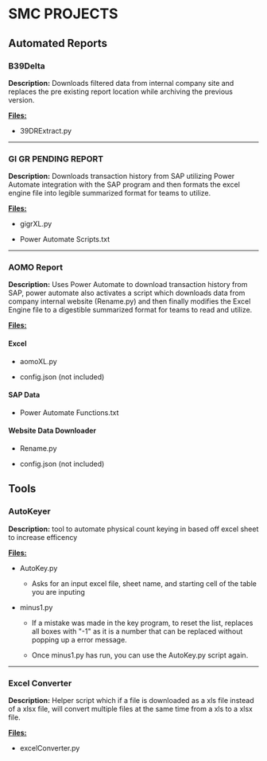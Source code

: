 # SMC PROJECTS

## Automated Reports

### B39Delta

**Description:** Downloads filtered data from internal company site and replaces the pre existing report location while archiving the previous version.

**<u>Files:</u>**

- 39DRExtract.py

---

### GI GR PENDING REPORT

**Description:** Downloads transaction history from SAP utilizing Power Automate integration with the SAP program and then formats the excel engine file into legible summarized format for teams to utilize.

**<u>Files:</u>**

- gigrXL.py

- Power Automate Scripts.txt

---

### AOMO Report

**Description:** Uses Power Automate to download transaction history from SAP, power automate also activates a script which downloads data from company internal website (Rename.py) and then finally modifies the Excel Engine file to a digestible summarized format for teams to read and utilize.

**<u>Files:</u>**

#### Excel

- aomoXL.py

- config.json (not included)

#### SAP Data

- Power Automate Functions.txt

#### Website Data Downloader

- Rename.py

- config.json (not included)

## Tools

### AutoKeyer

**Description:** tool to automate physical count keying in based off excel sheet to increase efficency

**<u>Files:</u>**

- AutoKey.py

    - Asks for an input excel file, sheet name, and starting cell of the table you are inputing

- minus1.py

    - If a mistake was made in the key program, to reset the list, replaces all boxes with "-1" as it is a number that can be replaced without popping up a error message.
         
    - Once minus1.py has run, you can use the AutoKey.py script again.

---

### Excel Converter

**Description:** Helper script which if a file is downloaded as a xls file instead of a xlsx file, will convert multiple files at the same time from a xls to a xlsx file.

**<u>Files:</u>**

- excelConverter.py
